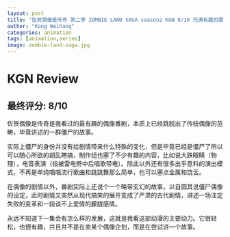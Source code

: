 ```yaml
---
layout: post
title: "佐贺偶像是传奇 第二季 ZOMBIE LAND SAGA season2 KGN 8/10 充满有趣的展开和夸张的演绎"
author: "Kong Weihang"
categories: animation
tags: [animation,series]
image: zombie-land-saga.jpg
---
```


# KGN Review

## 最终评分: 8/10

佐贺偶像是传奇是我看过的最有趣的偶像番剧，本质上已经跳脱出了传统偶像的范畴，毕竟讲述的一群僵尸的故事。

实际上僵尸的身份并没有给剧情带来什么特殊的变化，但是毕竟已经是僵尸了所以可以随心所欲的胡乱瞎搞，制作组也塞了不少有趣的内容，比如说大跌眼睛（物理），电音表演（指被雷电劈中后唱歌带电）。除此以外还有很多出乎意料的演出模式，不再是单纯唱唱流行歌曲和跳跳舞那么简单，也可以塞点金属和饶舌。

在偶像的剧情以外，番剧实际上还说个一个略带玄幻的故事，以自圆其说僵尸偶像的设定，此时剧情又突然从现代搞笑的展开变成了严肃的古代剧情，讲述一场注定失败的变革和一段谈不上爱情的朦胧感情。

永远不知道下一集会有怎么样的发展，这就是我看这部动漫的主要动力。它很轻松，也很有趣，并且并不是在卖某个偶像企划，而是在尝试讲一个故事。